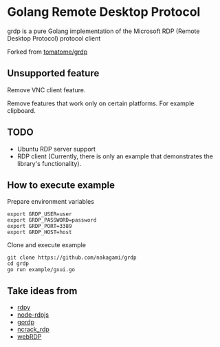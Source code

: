 # Golang Remote Desktop Protocol

grdp is a pure Golang implementation of the Microsoft RDP (Remote Desktop Protocol) protocol client

Forked from [tomatome/grdp](https://github.com/tomatome/grdp)

## Unsupported feature

Remove VNC client feature.

Remove features that work only on certain platforms.
For example clipboard.

## TODO

- Ubuntu RDP server support
- RDP client (Currently, there is only an example that demonstrates the library's functionality).

## How to execute example

Prepare environment variables
```
export GRDP_USER=user
export GRDP_PASSWORD=password
export GRDP_PORT=3389
export GRDP_HOST=host
```

Clone and execute example
```
git clone https://github.com/nakagami/grdp
cd grdp
go run example/gxui.go
```

## Take ideas from

* [rdpy](https://github.com/citronneur/rdpy)
* [node-rdpjs](https://github.com/citronneur/node-rdpjs)
* [gordp](https://github.com/Madnikulin50/gordp)
* [ncrack_rdp](https://github.com/nmap/ncrack/blob/master/modules/ncrack_rdp.cc)
* [webRDP](https://github.com/Chorder/webRDP)
